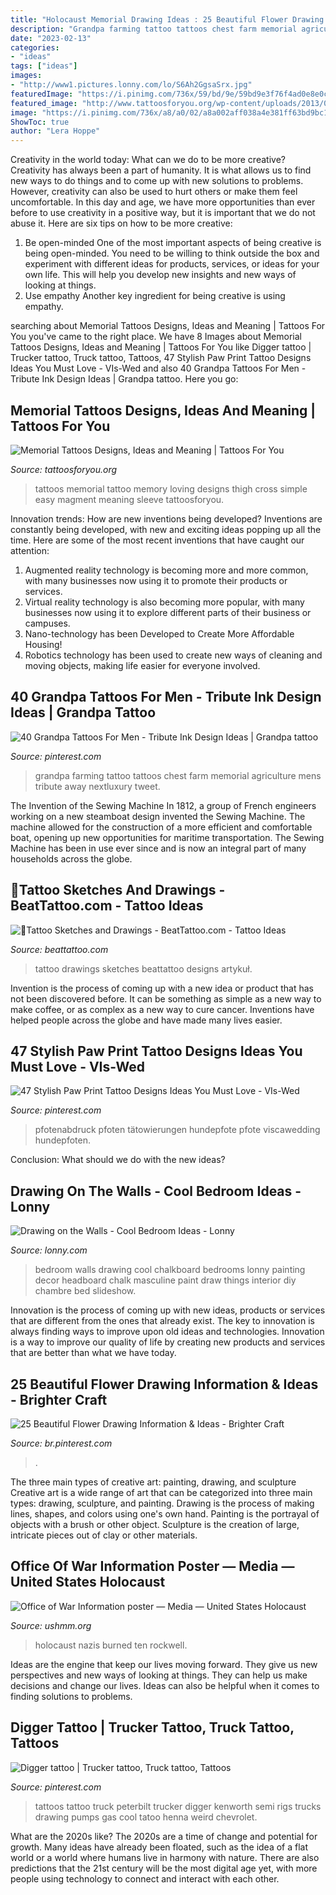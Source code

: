 ```yaml
---
title: "Holocaust Memorial Drawing Ideas : 25 Beautiful Flower Drawing Information &amp; Ideas"
description: "Grandpa farming tattoo tattoos chest farm memorial agriculture mens tribute away nextluxury tweet"
date: "2023-02-13"
categories:
- "ideas"
tags: ["ideas"]
images:
- "http://www1.pictures.lonny.com/lo/S6Ah2GgsaSrx.jpg"
featuredImage: "https://i.pinimg.com/736x/59/bd/9e/59bd9e3f76f4ad0e8e0c28f9e4a91d8a--farm-tattoo-grandpa-tattoo.jpg"
featured_image: "http://www.tattoosforyou.org/wp-content/uploads/2013/09/Loving-Memory-Tattoos.jpg"
image: "https://i.pinimg.com/736x/a8/a0/02/a8a002aff038a4e381ff63bd9bc1645a.jpg"
ShowToc: true
author: "Lera Hoppe"
---
```



Creativity in the world today: What can we do to be more creative?
Creativity has always been a part of humanity. It is what allows us to find new ways to do things and to come up with new solutions to problems. However, creativity can also be used to hurt others or make them feel uncomfortable. In this day and age, we have more opportunities than ever before to use creativity in a positive way, but it is important that we do not abuse it. Here are six tips on how to be more creative: 
1. Be open-minded
One of the most important aspects of being creative is being open-minded. You need to be willing to think outside the box and experiment with different ideas for products, services, or ideas for your own life. This will help you develop new insights and new ways of looking at things. 
2. Use empathy
Another key ingredient for being creative is using empathy.

	

		
searching about Memorial Tattoos Designs, Ideas and Meaning | Tattoos For You you've came to the right place. We have 8 Images about Memorial Tattoos Designs, Ideas and Meaning | Tattoos For You like Digger tattoo | Trucker tattoo, Truck tattoo, Tattoos, 47 Stylish Paw Print Tattoo Designs Ideas You Must Love - VIs-Wed and also 40 Grandpa Tattoos For Men - Tribute Ink Design Ideas | Grandpa tattoo. Here you go:
		
    
## Memorial Tattoos Designs, Ideas And Meaning | Tattoos For You

<img loading=lazy src="http://www.tattoosforyou.org/wp-content/uploads/2013/09/Loving-Memory-Tattoos.jpg" onerror="this.onerror=null;this.src='https://tse2.mm.bing.net/th?id=OIP.sDyZq0Dw7mqZggvkAurGLQHaMZ&amp;pid=15.1';" alt="Memorial Tattoos Designs, Ideas and Meaning | Tattoos For You">

_Source: tattoosforyou.org_

>tattoos memorial tattoo memory loving designs thigh cross simple easy magment meaning sleeve tattoosforyou. 

	

Innovation trends: How are new inventions being developed?
Inventions are constantly being developed, with new and exciting ideas popping up all the time. Here are some of the most recent inventions that have caught our attention:
1. Augmented reality technology is becoming more and more common, with many businesses now using it to promote their products or services.
2. Virtual reality technology is also becoming more popular, with many businesses now using it to explore different parts of their business or campuses.
3. Nano-technology has been Developed to Create More Affordable Housing!
4. Robotics technology has been used to create new ways of cleaning and moving objects, making life easier for everyone involved.

    
## 40 Grandpa Tattoos For Men - Tribute Ink Design Ideas | Grandpa Tattoo

<img loading=lazy src="https://i.pinimg.com/736x/59/bd/9e/59bd9e3f76f4ad0e8e0c28f9e4a91d8a--farm-tattoo-grandpa-tattoo.jpg" onerror="this.onerror=null;this.src='https://tse2.mm.bing.net/th?id=OIP.71ST09E4E_64V2ySeoHmrQHaHa&amp;pid=15.1';" alt="40 Grandpa Tattoos For Men - Tribute Ink Design Ideas | Grandpa tattoo">

_Source: pinterest.com_

>grandpa farming tattoo tattoos chest farm memorial agriculture mens tribute away nextluxury tweet. 

	

The Invention of the Sewing Machine
In 1812, a group of French engineers working on a new steamboat design invented the Sewing Machine. The machine allowed for the construction of a more efficient and comfortable boat, opening up new opportunities for maritime transportation. The Sewing Machine has been in use ever since and is now an integral part of many households across the globe.

    
## 🚨Tattoo Sketches And Drawings - BeatTattoo.com - Tattoo Ideas

<img loading=lazy src="http://beattattoo.com/wp-content/uploads/2019/02/65-2.jpg" onerror="this.onerror=null;this.src='https://tse2.mm.bing.net/th?id=OIP.jGs0i4xOq4EoEtrQyNLQuwHaIV&amp;pid=15.1';" alt="🚨Tattoo Sketches and Drawings - BeatTattoo.com - Tattoo Ideas">

_Source: beattattoo.com_

>tattoo drawings sketches beattattoo designs artykuł. 

	

Invention is the process of coming up with a new idea or product that has not been discovered before. It can be something as simple as a new way to make coffee, or as complex as a new way to cure cancer. Inventions have helped people across the globe and have made many lives easier.

    
## 47 Stylish Paw Print Tattoo Designs Ideas You Must Love - VIs-Wed

<img loading=lazy src="https://i.pinimg.com/736x/a8/a0/02/a8a002aff038a4e381ff63bd9bc1645a.jpg" onerror="this.onerror=null;this.src='https://tse1.mm.bing.net/th?id=OIP.U-p4qcsUam-1ygVmmZL5TwHaJ3&amp;pid=15.1';" alt="47 Stylish Paw Print Tattoo Designs Ideas You Must Love - VIs-Wed">

_Source: pinterest.com_

>pfotenabdruck pfoten tätowierungen hundepfote pfote viscawedding hundepfoten. 

	

Conclusion: What should we do with the new ideas?
 

    
## Drawing On The Walls - Cool Bedroom Ideas - Lonny

<img loading=lazy src="http://www1.pictures.lonny.com/lo/S6Ah2GgsaSrx.jpg" onerror="this.onerror=null;this.src='https://tse2.mm.bing.net/th?id=OIP.hDymk0W-uNpqgIPKvFS_EQHaJP&amp;pid=15.1';" alt="Drawing on the Walls - Cool Bedroom Ideas - Lonny">

_Source: lonny.com_

>bedroom walls drawing cool chalkboard bedrooms lonny painting decor headboard chalk masculine paint draw things interior diy chambre bed slideshow. 

	

Innovation is the process of coming up with new ideas, products or services that are different from the ones that already exist. The key to innovation is always finding ways to improve upon old ideas and technologies. Innovation is a way to improve our quality of life by creating new products and services that are better than what we have today.

    
## 25 Beautiful Flower Drawing Information &amp; Ideas - Brighter Craft

<img loading=lazy src="https://i.pinimg.com/736x/72/39/02/7239025f7a0bbfa5750bb4a297c4172b.jpg" onerror="this.onerror=null;this.src='https://tse3.mm.bing.net/th?id=OIP.hnWzzb5d6ghVff2RtOyY_wHaKe&amp;pid=15.1';" alt="25 Beautiful Flower Drawing Information &amp; Ideas - Brighter Craft">

_Source: br.pinterest.com_

>. 

	

The three main types of creative art: painting, drawing, and sculpture
Creative art is a wide range of art that can be categorized into three main types: drawing, sculpture, and painting. Drawing is the process of making lines, shapes, and colors using one's own hand. Painting is the portrayal of objects with a brush or other object. Sculpture is the creation of large, intricate pieces out of clay or other materials.

    
## Office Of War Information Poster — Media — United States Holocaust

<img loading=lazy src="https://www.ushmm.org/m/img/N08465-500x700.jpg" onerror="this.onerror=null;this.src='https://tse2.mm.bing.net/th?id=OIP.oiew_MPWknkerUE4wMnT_AHaKX&amp;pid=15.1';" alt="Office of War Information poster — Media — United States Holocaust">

_Source: ushmm.org_

>holocaust nazis burned ten rockwell. 

	

Ideas are the engine that keep our lives moving forward. They give us new perspectives and new ways of looking at things. They can help us make decisions and change our lives. Ideas can also be helpful when it comes to finding solutions to problems.

    
## Digger Tattoo | Trucker Tattoo, Truck Tattoo, Tattoos

<img loading=lazy src="https://i.pinimg.com/736x/23/a1/c1/23a1c19e8d3ed6582e863109b14e5825.jpg" onerror="this.onerror=null;this.src='https://tse4.mm.bing.net/th?id=OIP.GuOXQ0MZlD1e8dUzzfgDywHaJ6&amp;pid=15.1';" alt="Digger tattoo | Trucker tattoo, Truck tattoo, Tattoos">

_Source: pinterest.com_

>tattoos tattoo truck peterbilt trucker digger kenworth semi rigs trucks drawing pumps gas cool tatoo henna weird chevrolet. 

	

What are the 2020s like?
The 2020s are a time of change and potential for growth. Many ideas have already been floated, such as the idea of a flat world or a world where humans live in harmony with nature. There are also predictions that the 21st century will be the most digital age yet, with more people using technology to connect and interact with each other.

